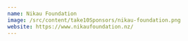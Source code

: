 ```yaml
---
name: Nikau Foundation
image: /src/content/take10Sponsors/nikau-foundation.png
website: https://www.nikaufoundation.nz/
---
```

